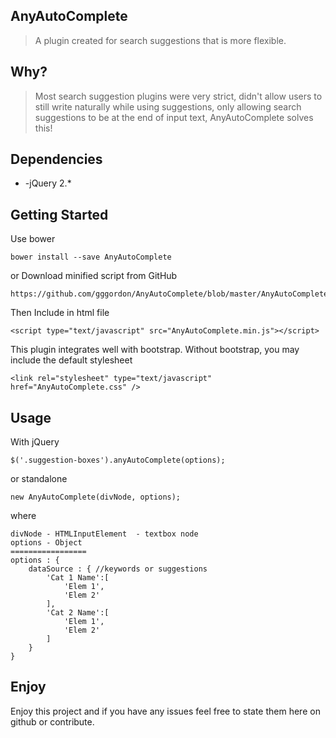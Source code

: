 AnyAutoComplete
---------------

> A plugin created for search suggestions that is more flexible.

Why?
----

> Most search suggestion plugins were very strict, didn't allow users to
> still write naturally while using suggestions, only allowing search
> suggestions to be at the end of input text, AnyAutoComplete solves
> this!

Dependencies
------------

 - -jQuery 2.*

Getting Started
---------------

Use bower

    bower install --save AnyAutoComplete

or Download minified script from GitHub

    https://github.com/gggordon/AnyAutoComplete/blob/master/AnyAutoComplete.min.js

Then Include in html file

    <script type="text/javascript" src="AnyAutoComplete.min.js"></script>

This plugin integrates well with bootstrap. Without bootstrap, you may include the default stylesheet 

    <link rel="stylesheet" type="text/javascript" href="AnyAutoComplete.css" />

Usage
-----
With jQuery

    $('.suggestion-boxes').anyAutoComplete(options); 

or standalone

    new AnyAutoComplete(divNode, options);

where

    divNode - HTMLInputElement  - textbox node
    options - Object
    =================
    options : {
        dataSource : { //keywords or suggestions
            'Cat 1 Name':[
                'Elem 1',
                'Elem 2'
            ],
            'Cat 2 Name':[
                'Elem 1',
                'Elem 2'
            ]
        }
    }

Enjoy
-----
Enjoy this project and if you have any issues feel free to state them here on github or contribute. 

